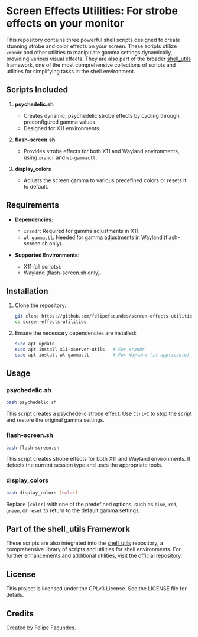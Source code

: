 # Screen Effects Utilities: For strobe effects on your monitor

This repository contains three powerful shell scripts designed to create stunning strobe and color effects on your screen. These scripts utilize `xrandr` and other utilities to manipulate gamma settings dynamically, providing various visual effects. They are also part of the broader [shell_utils](https://github.com/felipefacundes/shell_utils) framework, one of the most comprehensive collections of scripts and utilities for simplifying tasks in the shell environment.

## Scripts Included

1. **psychedelic.sh**
   - Creates dynamic, psychedelic strobe effects by cycling through preconfigured gamma values.
   - Designed for X11 environments.
   
2. **flash-screen.sh**
   - Provides strobe effects for both X11 and Wayland environments, using `xrandr` and `wl-gammactl`.

3. **display_colors**
   - Adjusts the screen gamma to various predefined colors or resets it to default.

## Requirements

- **Dependencies:**
  - `xrandr`: Required for gamma adjustments in X11.
  - `wl-gammactl`: Needed for gamma adjustments in Wayland (flash-screen.sh only).

- **Supported Environments:**
  - X11 (all scripts).
  - Wayland (flash-screen.sh only).

## Installation

1. Clone the repository:
   ```bash
   git clone https://github.com/felipefacundes/screen-effects-utilities.git
   cd screen-effects-utilities
   ```

2. Ensure the necessary dependencies are installed:
   ```bash
   sudo apt update
   sudo apt install x11-xserver-utils   # For xrandr
   sudo apt install wl-gammactl         # For Wayland (if applicable)
   ```

## Usage

### psychedelic.sh
```bash
bash psychedelic.sh
```
This script creates a psychedelic strobe effect. Use `Ctrl+C` to stop the script and restore the original gamma settings.

### flash-screen.sh
```bash
bash flash-screen.sh
```
This script creates strobe effects for both X11 and Wayland environments. It detects the current session type and uses the appropriate tools.

### display_colors
```bash
bash display_colors [color]
```
Replace `[color]` with one of the predefined options, such as `blue`, `red`, `green`, or `reset` to return to the default gamma settings.

## Part of the shell_utils Framework
These scripts are also integrated into the [shell_utils](https://github.com/felipefacundes/shell_utils) repository, a comprehensive library of scripts and utilities for shell environments. For further enhancements and additional utilities, visit the official repository.

## License
This project is licensed under the GPLv3 License. See the LICENSE file for details.

## Credits
Created by Felipe Facundes.
